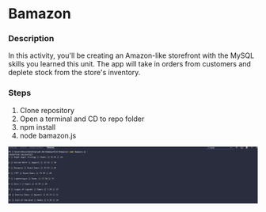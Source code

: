 # Bamazon

### Description 
In this activity, you'll be creating an Amazon-like storefront with the MySQL skills you learned this unit. The app will take in orders from customers and deplete stock from the store's inventory.

### Steps
1. Clone repository 
2. Open a terminal and CD to repo folder
3. npm install
4. node bamazon.js 


![](images/inital.png)
